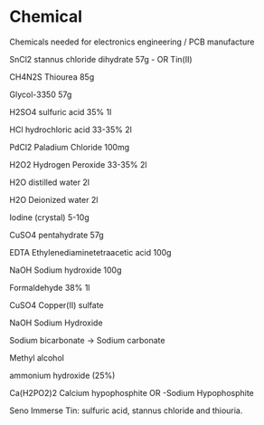 # Chemical
Chemicals needed for electronics engineering / PCB manufacture



SnCl2   stannus chloride dihydrate    57g - OR Tin(II)

CH4N2S  Thiourea             85g 

Glycol-3350                  57g

H2SO4 sulfuric acid 35%      1l

HCl hydrochloric acid 33-35% 2l

PdCl2 Paladium Chloride      100mg

H2O2 Hydrogen Peroxide  33-35%  2l

H2O distilled water          2l

H2O Deionized water          2l

Iodine (crystal)             5-10g

CuSO4 pentahydrate           57g

EDTA  Ethylenediaminetetraacetic acid    100g

NaOH Sodium hydroxide       100g

Formaldehyde 38%            1l

CuSO4 Copper(II) sulfate

NaOH Sodium Hydroxide

Sodium bicarbonate -> Sodium carbonate

Methyl alcohol

ammonium hydroxide (25%)

Ca(H2PO2)2 Calcium hypophosphite OR -Sodium Hypophosphite

Seno Immerse Tin: sulfuric acid, stannus chloride and thiouria.

